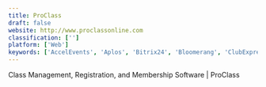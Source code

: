 ```yaml
---
title: ProClass
draft: false 
website: http://www.proclassonline.com
classification: ['']
platform: ['Web']
keywords: ['AccelEvents', 'Aplos', 'Bitrix24', 'Bloomerang', 'ClubExpress', 'DonorPerfect', 'DonorSnap', 'EveryAction', 'Keela', 'Kindful', 'MemberPlanet', 'Reservio', 'Sawyer', 'Silent Auction Pro', 'The Studio Director', 'Tithe.ly', 'VeryConnect', 'VolunteerLocal', 'Wild Apricot']
---
```

Class Management, Registration, and Membership Software | ProClass